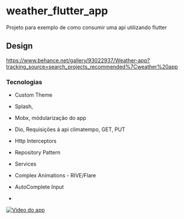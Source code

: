 # weather_flutter_app

Projeto para exemplo de como consumir uma api utilizando flutter

## Design 
https://www.behance.net/gallery/93022937/Weather-app?tracking_source=search_projects_recommended%7Cweather%20app

### Tecnologias

* Custom Theme
* Splash,
* Mobx, módularização do app
* Dio, Requisições á api climatempo, GET, PUT
* Http Interceptors
* Repository Pattern
* Services
* Complex Animations - RIVE/Flare
* AutoComplete Input


*  
[![Video do app](http://aguiarobo.com/WeatherFlutter.gif)](http://aguiarobo.com/WeatherFlutter.avi)




